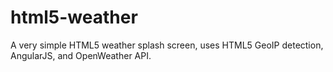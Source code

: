 # html5-weather
A very simple HTML5 weather splash screen, uses HTML5 GeoIP detection, AngularJS, and OpenWeather API.
